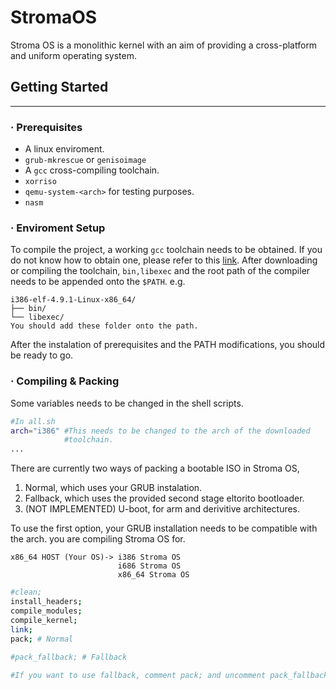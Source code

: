 # StromaOS
Stroma OS is a monolithic kernel with an aim of providing a cross-platform and uniform operating system.

## Getting Started
___

### · Prerequisites
* A linux enviroment.
* `grub-mkrescue` or `genisoimage`
* A `gcc` cross-compiling toolchain.
* `xorriso`
* `qemu-system-<arch>` for testing purposes.
* `nasm`

### · Enviroment Setup

To compile the project, a working `gcc` toolchain needs to be obtained.
If you do not know how to obtain one, please refer to this [link](https://wiki.osdev.org/GCC_Cross-Compiler). After downloading or compiling the toolchain, `bin,libexec` and the root path of the compiler needs to be appended onto the `$PATH`.
e.g.
```
i386-elf-4.9.1-Linux-x86_64/
├── bin/
└── libexec/
You should add these folder onto the path.
```
After the instalation of prerequisites and the PATH modifications, you should be ready to go.

### · Compiling & Packing

Some variables needs to be changed in the shell scripts.

```bash
#In all.sh
arch="i386" #This needs to be changed to the arch of the downloaded
            #toolchain.
...
```
There are currently two ways of packing a bootable ISO in Stroma OS,

1. Normal, which uses your GRUB instalation.
2. Fallback, which uses the provided second stage eltorito bootloader.
3. (NOT IMPLEMENTED) U-boot, for arm and derivitive architectures.

To use the first option, your GRUB installation needs to be compatible with the arch. you are compiling Stroma OS for.

```
x86_64 HOST (Your OS)-> i386 Stroma OS
                        i686 Stroma OS
                        x86_64 Stroma OS
```

```bash
#clean;
install_headers;
compile_modules;
compile_kernel;
link;
pack; # Normal
   
#pack_fallback; # Fallback

#If you want to use fallback, comment pack; and uncomment pack_fallback;
```